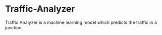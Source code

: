 # Traffic-Analyzer
Traffic Analyzer is a machine learning model which predicts the traffic in a junction.

